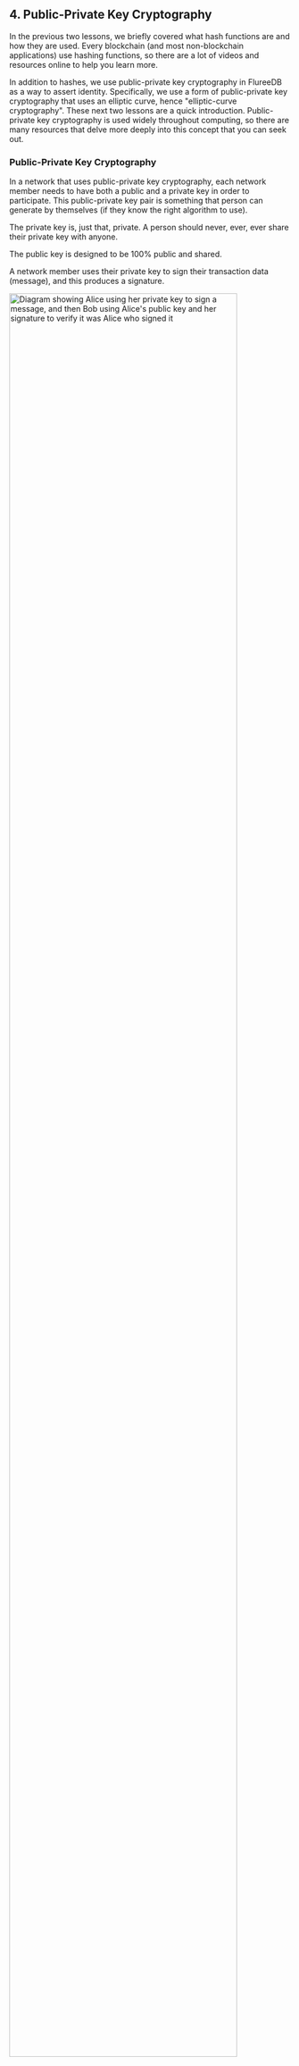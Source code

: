 ## 4. Public-Private Key Cryptography

In the previous two lessons, we briefly covered what hash functions are and how they are used. Every blockchain (and most non-blockchain applications) use hashing functions, so there are a lot of videos and resources online to help you learn more. 

In addition to hashes, we use public-private key cryptography in FlureeDB as a way to assert identity. Specifically, we use a form of public-private key cryptography that uses an elliptic curve, hence "elliptic-curve cryptography". These next two lessons are a quick introduction. Public-private key cryptography is used widely throughout computing, so there are many resources that delve more deeply into this concept that you can seek out.

### Public-Private Key Cryptography

In a network that uses public-private key cryptography, each network member needs to have both a public and a private key in order to participate. This public-private key pair is something that person can generate by themselves (if they know the right algorithm to use). 

The private key is, just that, private. A person should never, ever, ever share their private key with anyone. 

The public key is designed to be 100% public and shared. 

A network member uses their private key to sign their transaction data (message), and this produces a signature. 

<img style="width: 90%" src="https://upload.wikimedia.org/wikipedia/commons/thumb/1/1e/Public_key_signing.svg/2000px-Public_key_signing.svg.png" alt="Diagram showing Alice using her private key to sign a message, and then Bob using Alice's public key and her signature to verify it was Alice who signed it"/>

In the above image, we see that Alice signs her message with her private key, and Bob uses Alice's public key to verify that it was, in fact, Alice who signed the original message. 

If you don't have Alice's private key, it is impossible to create a signature that would appear like it was signed by Alice. 

<div class="challenge">
<h3>Question!</h3>
<p>Which of the following statements are true? Choose one or more.</p>
<ul>
    <li>a. You sign a message with a public key.</li>
    <li>b. You sign a message with a private key.</li>
    <li>c. It's okay if you share your private key, as long as you don't share your public key.</li> 
    <li>d. Anyone can generate a public-private key pair independently.</li>
    <li>e. A signature can prove whether the person who says they signed a transaction actually signed that transaction.</li>
</ul>
</div>

